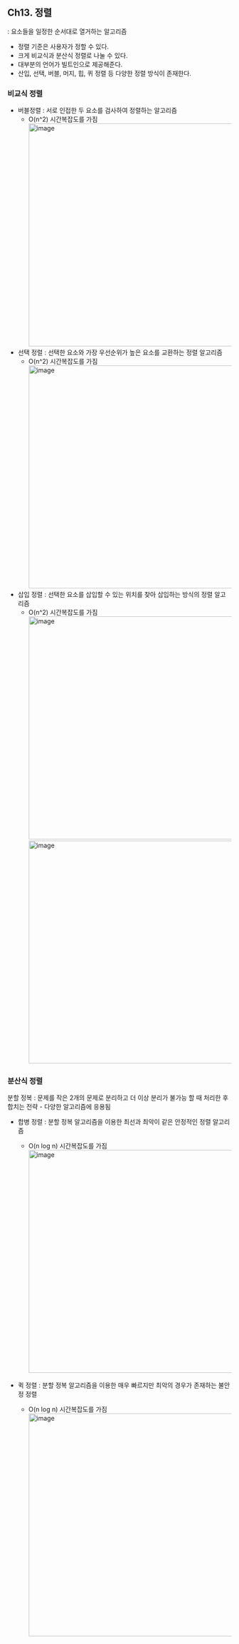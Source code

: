 ## Ch13. 정렬

: 요소들을 일정한 순서대로 열거하는 알고리즘

- 정렬 기준은 사용자가 정할 수 있다.
- 크게 비교식과 분산식 정렬로 나눌 수 있다.
- 대부분의 언어가 빌트인으로 제공해준다.
- 산입, 선택, 버블, 머지, 힙, 퀴 정렬 등 다양한 정렬 방식이 존재한다.

### 비교식 정렬

- 버블정렬
  : 서로 인접한 두 요소를 검사하여 정렬하는 알고리즘
  - O(n^2) 시간복잡도를 가짐
    <img width="500" alt="image" src="https://github.com/pipisebastian/algorithm-study/assets/78250089/440c8341-2051-4a6b-b8ef-2a58440c5b57">
- 선택 정렬
  : 선택한 요소와 가장 우선순위가 높은 요소를 교환하는 정렬 알고리즘
  - O(n^2) 시간복잡도를 가짐
    <img width="500" alt="image" src="https://github.com/pipisebastian/algorithm-study/assets/78250089/5edf7b02-ed23-42ab-8b36-e98eda66b24c">
- 삽입 정렬
  : 선택한 요소를 삽입할 수 있는 위치를 찾아 삽입하는 방식의 정렬 알고리즘
  - O(n^2) 시간복잡도를 가짐
    <img width="500" alt="image" src="https://github.com/pipisebastian/algorithm-study/assets/78250089/b7686319-7a6c-493c-9d50-1adbeb2c83d9">
    <img width="500" alt="image" src="https://github.com/pipisebastian/algorithm-study/assets/78250089/8cd1391f-b269-495a-bf94-a3e03db165a8">

### 분산식 정렬

분할 정복 : 문제를 작은 2개의 문제로 분리하고 더 이상 분리가 불가능 할 때 처리한 후 합치는 전략 - 다양한 알고리즘에 응용됨

- 합병 정렬
  : 분할 정복 알고리즘을 이용한 최선과 최악이 같은 안정적인 정렬 알고리즘

  - O(n log n) 시간복잡도를 가짐
    <img width="500" alt="image" src="https://github.com/pipisebastian/algorithm-study/assets/78250089/e76a2650-07c0-4925-ac8f-a3015166ff80">

- 퀵 정렬
  : 분할 정복 알고리즘을 이용한 매우 빠르지만 최악의 경우가 존재하는 불안정 정렬
  - O(n log n) 시간복잡도를 가짐
    <img width="500" alt="image" src="https://github.com/pipisebastian/algorithm-study/assets/78250089/5fc4a149-00ed-4d65-9218-05c726eeef6f">
